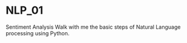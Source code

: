 # NLP_01
Sentiment Analysis
Walk with me the basic steps of Natural Language processing using Python.
